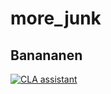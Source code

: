 # more_junk

## Banananen

[![CLA assistant](https://flogo.cla.cloud.tibco.com/readme/badge/Ashex/more_junk)](https://flogo.cla.cloud.tibco.com/Ashex/more_junk)

